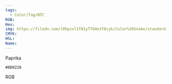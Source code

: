 ```yaml
---
tags:
  - Color/Tag/NTC
RGB:
Hex:
img: https://filedn.com/l0hpzxl1f01yT7GHxtF8cyk/Color%20Snake/standard_csv_to_svg//8D0226.svg
CMYK:
HSL:
Name:
---
```

Paprika
```palette
#8D0226
```
RGB
